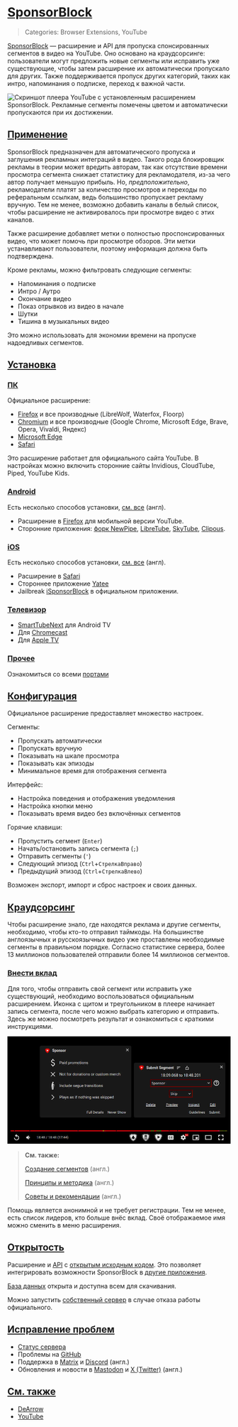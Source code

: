 # [SponsorBlock](#sponsorblock)
> Categories: Browser Extensions, YouTube

[SponsorBlock](https://sponsor.ajay.app) — расширение и API для пропуска
спонсированных сегментов в видео на YouTube. Оно основано на краудсорсинге:
пользователи могут предложить новые сегменты или исправить уже существующие,
чтобы затем расширение их автоматически пропускало для других. Также
поддерживается пропуск других категорий, таких как интро, напоминания о
подписке, переход к важной части.

![Скриншот плеера YouTube с установленным расширением SponsorBlock.
Рекламные сегменты помечены цветом и автоматически пропускаются при их
достижении.](/media/sponsorblock.jpg)

## [Применение](#utilization)

SponsorBlock предназначен для автоматического пропуска и заглушения рекламных
интеграций в видео. Такого рода блокировщик рекламы в теории может вредить
авторам, так как отсутствие времени просмотра сегмента снижает статистику для
рекламодателя, из-за чего автор получает меньшую прибыль. Но,
*предположительно*, рекламодатели платят за количество просмотров и переходы
по реферальным ссылкам, ведь большинство пропускает рекламу вручную. Тем не
менее, возможно добавить каналы в белый список, чтобы расширение не
активировалось при просмотре видео с этих каналов.

Также расширение добавляет метки о полностью проспонсированных видео, что может
помочь при просмотре обзоров. Эти метки устанавливают пользователи, поэтому
информация должна быть подтверждена.

Кроме рекламы, можно фильтровать следующие сегменты:

- Напоминания о подписке
- Интро / Аутро
- Окончание видео
- Показ отрывков из видео в начале
- Шутки
- Тишина в музыкальных видео

Это можно использовать для экономии времени на пропуске надоедливых сегментов.

## [Установка](#installation)

### [ПК](#desktop)

Официальное расширение:

- [Firefox](https://addons.mozilla.org/addon/sponsorblock) и все производные
(LibreWolf, Waterfox, Floorp)
- [Chromium](https://chrome.google.com/webstore/detail/mnjggcdmjocbbbhaepdhchncahnbgone)
и все производные (Google Chrome, Microsoft Edge, Brave, Opera, Vivaldi, Яндекс)
- [Microsoft Edge](https://github.com/ajayyy/SponsorBlock/wiki/Edge)
- [Safari](https://github.com/ajayyy/SponsorBlock/wiki/Safari)

Это расширение работает для официального сайта YouTube. В настройках
можно включить сторонние сайты Invidious, CloudTube, Piped, YouTube Kids.

### [Android](#android)

Есть несколько способов установки, [см. все](https://github.com/ajayyy/SponsorBlock/wiki/Android)
(англ).

- Расширение в
[Firefox](https://addons.mozilla.org/android/addon/sponsorblock) для мобильной
версии YouTube.
- Сторонние приложения:
[форк NewPipe](https://github.com/polymorphicshade/NewPipe#newpipe-x-sponsorblock),
[LibreTube](https://github.com/libre-tube/LibreTube),
[SkyTube](https://github.com/SkyTubeTeam/SkyTube),
[Clipous](https://github.com/lamarios/clipious).

### [iOS](#ios)

Есть несколько способов установки, [см. все](https://github.com/ajayyy/SponsorBlock/wiki/iOS)
(англ).

- Расширение в [Safari](https://github.com/ajayyy/SponsorBlock/wiki/Safari)
- Стороннее приложение [Yatee](https://apps.apple.com/app/yattee/id1595136629)
- Jailbreak [iSponsorBlock](https://github.com/Galactic-Dev/iSponsorBlock) в
официальном приложении.

### [Телевизор](#tv)

- [SmartTubeNext](https://github.com/yuliskov/SmartTubeNext) для Android TV
- Для [Chromecast](https://github.com/yuliskov/SmartTubeNext)
- Для [Apple TV](https://github.com/dmunozv04/iSponsorBlockTV)

### [Прочее](#other)

Ознакомиться со всеми [портами](https://github.com/ajayyy/SponsorBlock/wiki/3rd-Party-Ports)

## [Конфигурация](#configuration)

Официальное расширение предоставляет множество настроек.

Сегменты:

- Пропускать автоматически
- Пропускать вручную
- Показывать на шкале просмотра
- Показывать как эпизоды
- Минимальное время для отображения сегмента

Интерфейс:

- Настройка поведения и отображения уведомления
- Настройка кнопки меню
- Показывать время видео без включённых сегментов

Горячие клавиши:

- Пропустить сегмент (`Enter`)
- Начать/остановить запись сегмента (`;`)
- Отправить сегменты (`'`)
- Следующий эпизод (`Ctrl`+`СтрелкаВправо`)
- Предыдущий эпизод (`Ctrl`+`СтрелкаВлево`)

Возможен экспорт, импорт и сброс настроек и своих данных.

## [Краудсорсинг](#crowdsource)

Чтобы расширение знало, где находятся реклама и другие сегменты, необходимо,
чтобы кто-то отправил таймкоды. На большинстве англоязычных и русскоязычных
видео уже проставлены необходимые сегменты в правильном порядке. Согласно
статистике сервера, более 13 миллионов пользователей отправили более 14
миллионов сегментов.

### [Внести вклад](#contribute)

Для того, чтобы отправить свой сегмент или исправить уже существующий,
необходимо воспользоваться официальным расширением. Иконка с щитом и
треугольником в плеере начинает запись сегмента, после чего можно выбрать
категорию и отправить. Здесь же можно посмотреть результат и
ознакомиться с краткими инструкциями.

![Скриншот, показывающий основной интерфейс отправки сегментов.](/media/sponsorblock_creating_segments.jpg)

> **См. также:**
>
> [Создание сегментов](https://wiki.sponsor.ajay.app/w/Creating_Segments) (англ.)
>
> [Принципы и методика](https://wiki.sponsor.ajay.app/w/Guidelines) (англ.)
>
> [Советы и рекомендации](https://wiki.sponsor.ajay.app/w/Advice_for_submitting) (англ.)

Помощь является анонимной и не требует регистрации. Тем не менее, есть список
лидеров, кто больше внёс вклад. Своё отображаемое имя можно сменить в меню
расширения.

## [Открытость](#openness)

Расширение и [API](https://wiki.sponsor.ajay.app/w/API_Docs) с
[открытым исходным кодом](https://github.com/ajayyy/SponsorBlock). Это
позволяет интегрировать возможности SponsorBlock в
[другие приложения](https://github.com/ajayyy/SponsorBlock/wiki/3rd-Party-Ports).

[База данных](https://sponsor.ajay.app/database) открыта и доступна всем для
скачивания.

Можно запустить [собственный сервер](https://github.com/mchangrh/sb-mirror)
в случае отказа работы официального.

## [Исправление проблем](#troubleshooting)

- [Статус сервера](https://status.sponsor.ajay.app/)
- Проблемы на [GitHub](https://github.com/ajayyy/SponsorBlock/issues)
- Поддержка в
[Matrix](https://matrix.to/#/#sponsor:ajay.app)
и [Discord](https://discord.gg/SponsorBlock) (англ.)
- Обновления и новости в [Mastodon](https://fosstodon.org/@sponsorblock) и
[X (Twitter)](https://twitter.com/SponsorBlock) (англ.)

## [См. также](#see-also)

- [DeArrow](/wiki/dearrow.html)
- [YouTube](/wiki/youtube.html)
